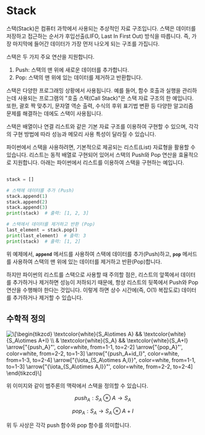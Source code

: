# Stack

스택(Stack)은 컴퓨터 과학에서 사용되는 추상적인 자료 구조입니다. 스택은 데이터를 저장하고 접근하는 순서가 후입선출(LIFO, Last In First Out) 방식을 따릅니다. 즉, 가장 마지막에 들어간 데이터가 가장 먼저 나오게 되는 구조를 가집니다.

스택은 두 가지 주요 연산을 지원합니다.

1. Push: 스택의 맨 위에 새로운 데이터를 추가합니다.
2. Pop: 스택의 맨 위에 있는 데이터를 제거하고 반환합니다.

스택은 다양한 프로그래밍 상황에서 사용됩니다. 예를 들어, 함수 호출과 실행을 관리하는데 사용되는 프로그램의 "호출 스택(Call Stack)"은 스택 자료 구조의 한 예입니다. 또한, 괄호 짝 맞추기, 문자열 역순 출력, 수식의 후위 표기법 변환 등 다양한 알고리즘 문제를 해결하는 데에도 스택이 사용됩니다.

스택은 배열이나 연결 리스트와 같은 기본 자료 구조를 이용하여 구현할 수 있으며, 각각의 구현 방법에 따라 성능과 메모리 사용 특성이 달라질 수 있습니다.

파이썬에서 스택을 사용하려면, 기본적으로 제공되는 리스트(List) 자료형을 활용할 수 있습니다. 리스트는 동적 배열로 구현되어 있어서 스택의 Push와 Pop 연산을 효율적으로 지원합니다. 아래는 파이썬에서 리스트를 이용하여 스택을 구현하는 예입니다.

```python

stack = []

# 스택에 데이터를 추가 (Push)
stack.append(1)
stack.append(2)
stack.append(3)
print(stack)  # 출력: [1, 2, 3]

# 스택에서 데이터를 제거하고 반환 (Pop)
last_element = stack.pop()
print(last_element)  # 출력: 3
print(stack)  # 출력: [1, 2]

```

위 예제에서, **`append`** 메서드를 사용하여 스택에 데이터를 추가(Push)하고, **`pop`** 메서드를 사용하여 스택의 맨 위에 있는 데이터를 제거하고 반환(Pop)합니다.

하지만 파이썬의 리스트를 스택으로 사용할 때 주의할 점은, 리스트의 앞쪽에서 데이터를 추가하거나 제거하면 성능이 저하되기 때문에, 항상 리스트의 뒷쪽에서 Push와 Pop 연산을 수행해야 한다는 것입니다. 이렇게 하면 상수 시간에(즉, O(1) 복잡도로) 데이터를 추가하거나 제거할 수 있습니다.

## 수학적 정의


<img src="https://i.upmath.me/svg/%5C%5B%5Cbegin%7Btikzcd%7D%0A%09%5Ctextcolor%7Bwhite%7D%7BS_A%5Cotimes%20A%7D%20%26%26%20%5Ctextcolor%7Bwhite%7D%7BS_A%5Cotimes%20A%2BI%7D%20%5C%5C%0A%09%26%20%5Ctextcolor%7Bwhite%7D%7BS_A%7D%20%26%26%20%5Ctextcolor%7Bwhite%7D%7BS_A%2BI%7D%0A%09%5Carrow%5B%22%7Bpush_A%7D%22'%2C%20color%3Dwhite%2C%20from%3D1-1%2C%20to%3D2-2%5D%0A%09%5Carrow%5B%22%7Bpop_A%7D%22'%2C%20color%3Dwhite%2C%20from%3D2-2%2C%20to%3D1-3%5D%0A%09%5Carrow%5B%22%7Bpush_A%2Bid_I%7D%22%2C%20color%3Dwhite%2C%20from%3D1-3%2C%20to%3D2-4%5D%0A%09%5Carrow%5B%22%7B%5Ciota_%7BS_A%5Cotimes%20A%2CI%7D%7D%22%2C%20color%3Dwhite%2C%20from%3D1-1%2C%20to%3D1-3%5D%0A%09%5Carrow%5B%22%7B%5Ciota_%7BS_A%5Cotimes%20A%2CI%7D%7D%22'%2C%20color%3Dwhite%2C%20from%3D2-2%2C%20to%3D2-4%5D%0A%5Cend%7Btikzcd%7D%5C%5D" alt="\[\begin{tikzcd}
	\textcolor{white}{S_A\otimes A} &amp;&amp; \textcolor{white}{S_A\otimes A+I} \\
	&amp; \textcolor{white}{S_A} &amp;&amp; \textcolor{white}{S_A+I}
	\arrow[&quot;{push_A}&quot;', color=white, from=1-1, to=2-2]
	\arrow[&quot;{pop_A}&quot;', color=white, from=2-2, to=1-3]
	\arrow[&quot;{push_A+id_I}&quot;, color=white, from=1-3, to=2-4]
	\arrow[&quot;{\iota_{S_A\otimes A,I}}&quot;, color=white, from=1-1, to=1-3]
	\arrow[&quot;{\iota_{S_A\otimes A,I}}&quot;', color=white, from=2-2, to=2-4]
\end{tikzcd}\]" />


위 이미지와 같이 범주론의 맥락에서 스택을 정의할 수 있습니다.


$$
push_A:S_A\otimes A\rightarrow S_A
$$


$$
pop_A:S_A→S_A⊗A+I
$$

위 두 사상은 각각 push 함수와 pop 함수를 의미합니다.
